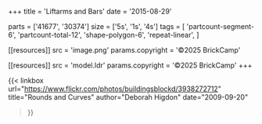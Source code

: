 +++
title = 'Liftarms and Bars'
date  = '2015-08-29'

parts = ['41677', '30374']
size  = ['5s', '1s', '4s']
tags  = [
  'partcount-segment-6',
  'partcount-total-12',
  'shape-polygon-6',
  'repeat-linear',
]

[[resources]]
src              = 'image.png'
params.copyright = '©2025 BrickCamp'

[[resources]]
src              = 'model.ldr'
params.copyright = '©2025 BrickCamp'
+++

{{< linkbox
    url="https://www.flickr.com/photos/buildingsblockd/3938272712"
    title="Rounds and Curves"
    author="Deborah Higdon"
    date="2009-09-20"
>}}
